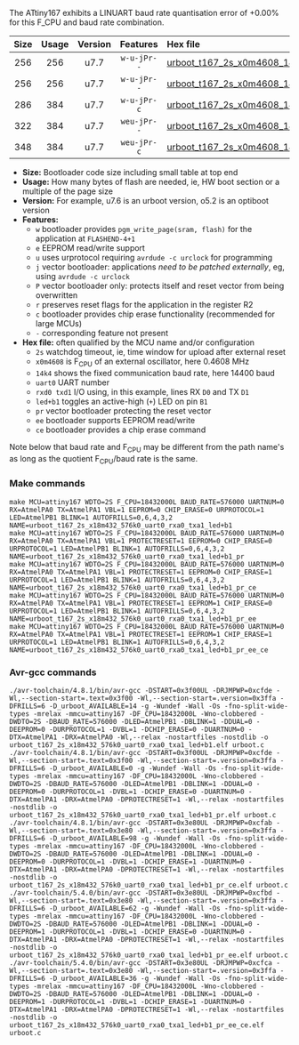 The ATtiny167 exhibits a LINUART baud rate quantisation error of +0.00% for this F_CPU and baud rate combination.

|Size|Usage|Version|Features|Hex file|
|:-:|:-:|:-:|:-:|:--|
|256|256|u7.7|`w-u-jPr--`|[urboot_t167_2s_x0m4608_14k4_uart0_rxa0_txa1_led+b1.hex](https://raw.githubusercontent.com/stefanrueger/urboot.hex/main/boards/digispark-pro/attiny167/watchdog_2_s/external_oscillator_x/%2B0m460800_hz/%2B%2B14k4_baud/uart0_rxa0_txa1/led%2Bb1/urboot_t167_2s_x0m4608_14k4_uart0_rxa0_txa1_led%2Bb1.hex)|
|256|256|u7.7|`w-u-jPr--`|[urboot_t167_2s_x0m4608_14k4_uart0_rxa0_txa1_led+b1_pr.hex](https://raw.githubusercontent.com/stefanrueger/urboot.hex/main/boards/digispark-pro/attiny167/watchdog_2_s/external_oscillator_x/%2B0m460800_hz/%2B%2B14k4_baud/uart0_rxa0_txa1/led%2Bb1/urboot_t167_2s_x0m4608_14k4_uart0_rxa0_txa1_led%2Bb1_pr.hex)|
|286|384|u7.7|`w-u-jPr-c`|[urboot_t167_2s_x0m4608_14k4_uart0_rxa0_txa1_led+b1_pr_ce.hex](https://raw.githubusercontent.com/stefanrueger/urboot.hex/main/boards/digispark-pro/attiny167/watchdog_2_s/external_oscillator_x/%2B0m460800_hz/%2B%2B14k4_baud/uart0_rxa0_txa1/led%2Bb1/urboot_t167_2s_x0m4608_14k4_uart0_rxa0_txa1_led%2Bb1_pr_ce.hex)|
|322|384|u7.7|`weu-jPr--`|[urboot_t167_2s_x0m4608_14k4_uart0_rxa0_txa1_led+b1_pr_ee.hex](https://raw.githubusercontent.com/stefanrueger/urboot.hex/main/boards/digispark-pro/attiny167/watchdog_2_s/external_oscillator_x/%2B0m460800_hz/%2B%2B14k4_baud/uart0_rxa0_txa1/led%2Bb1/urboot_t167_2s_x0m4608_14k4_uart0_rxa0_txa1_led%2Bb1_pr_ee.hex)|
|348|384|u7.7|`weu-jPr-c`|[urboot_t167_2s_x0m4608_14k4_uart0_rxa0_txa1_led+b1_pr_ee_ce.hex](https://raw.githubusercontent.com/stefanrueger/urboot.hex/main/boards/digispark-pro/attiny167/watchdog_2_s/external_oscillator_x/%2B0m460800_hz/%2B%2B14k4_baud/uart0_rxa0_txa1/led%2Bb1/urboot_t167_2s_x0m4608_14k4_uart0_rxa0_txa1_led%2Bb1_pr_ee_ce.hex)|

- **Size:** Bootloader code size including small table at top end
- **Usage:** How many bytes of flash are needed, ie, HW boot section or a multiple of the page size
- **Version:** For example, u7.6 is an urboot version, o5.2 is an optiboot version
- **Features:**
  + `w` bootloader provides `pgm_write_page(sram, flash)` for the application at `FLASHEND-4+1`
  + `e` EEPROM read/write support
  + `u` uses urprotocol requiring `avrdude -c urclock` for programming
  + `j` vector bootloader: applications *need to be patched externally*, eg, using `avrdude -c urclock`
  + `P` vector bootloader only: protects itself and reset vector from being overwritten
  + `r` preserves reset flags for the application in the register R2
  + `c` bootloader provides chip erase functionality (recommended for large MCUs)
  + `-` corresponding feature not present
- **Hex file:** often qualified by the MCU name and/or configuration
  + `2s` watchdog timeout, ie, time window for upload after external reset
  + `x0m4608` is F<sub>CPU</sub> of an external oscillator, here 0.4608 MHz
  + `14k4` shows the fixed communication baud rate, here 14400 baud
  + `uart0` UART number
  + `rxd0 txd1` I/O using, in this example, lines RX `D0` and TX `D1`
  + `led+b1` toggles an active-high (`+`) LED on pin `B1`
  + `pr` vector bootloader protecting the reset vector
  + `ee` bootloader supports EEPROM read/write
  + `ce` bootloader provides a chip erase command


Note below that baud rate and F<sub>CPU</sub> may be different from the path name's as long as the quotient F<sub>CPU</sub>/baud rate is the same.

### Make commands
```
make MCU=attiny167 WDTO=2S F_CPU=18432000L BAUD_RATE=576000 UARTNUM=0 RX=AtmelPA0 TX=AtmelPA1 VBL=1 EEPROM=0 CHIP_ERASE=0 URPROTOCOL=1 LED=AtmelPB1 BLINK=1 AUTOFRILLS=0,6,4,3,2 NAME=urboot_t167_2s_x18m432_576k0_uart0_rxa0_txa1_led+b1
make MCU=attiny167 WDTO=2S F_CPU=18432000L BAUD_RATE=576000 UARTNUM=0 RX=AtmelPA0 TX=AtmelPA1 VBL=1 PROTECTRESET=1 EEPROM=0 CHIP_ERASE=0 URPROTOCOL=1 LED=AtmelPB1 BLINK=1 AUTOFRILLS=0,6,4,3,2 NAME=urboot_t167_2s_x18m432_576k0_uart0_rxa0_txa1_led+b1_pr
make MCU=attiny167 WDTO=2S F_CPU=18432000L BAUD_RATE=576000 UARTNUM=0 RX=AtmelPA0 TX=AtmelPA1 VBL=1 PROTECTRESET=1 EEPROM=0 CHIP_ERASE=1 URPROTOCOL=1 LED=AtmelPB1 BLINK=1 AUTOFRILLS=0,6,4,3,2 NAME=urboot_t167_2s_x18m432_576k0_uart0_rxa0_txa1_led+b1_pr_ce
make MCU=attiny167 WDTO=2S F_CPU=18432000L BAUD_RATE=576000 UARTNUM=0 RX=AtmelPA0 TX=AtmelPA1 VBL=1 PROTECTRESET=1 EEPROM=1 CHIP_ERASE=0 URPROTOCOL=1 LED=AtmelPB1 BLINK=1 AUTOFRILLS=0,6,4,3,2 NAME=urboot_t167_2s_x18m432_576k0_uart0_rxa0_txa1_led+b1_pr_ee
make MCU=attiny167 WDTO=2S F_CPU=18432000L BAUD_RATE=576000 UARTNUM=0 RX=AtmelPA0 TX=AtmelPA1 VBL=1 PROTECTRESET=1 EEPROM=1 CHIP_ERASE=1 URPROTOCOL=1 LED=AtmelPB1 BLINK=1 AUTOFRILLS=0,6,4,3,2 NAME=urboot_t167_2s_x18m432_576k0_uart0_rxa0_txa1_led+b1_pr_ee_ce
```

### Avr-gcc commands
```
./avr-toolchain/4.8.1/bin/avr-gcc -DSTART=0x3f00UL -DRJMPWP=0xcfde -Wl,--section-start=.text=0x3f00 -Wl,--section-start=.version=0x3ffa -DFRILLS=6 -D_urboot_AVAILABLE=14 -g -Wundef -Wall -Os -fno-split-wide-types -mrelax -mmcu=attiny167 -DF_CPU=18432000L -Wno-clobbered -DWDTO=2S -DBAUD_RATE=576000 -DLED=AtmelPB1 -DBLINK=1 -DDUAL=0 -DEEPROM=0 -DURPROTOCOL=1 -DVBL=1 -DCHIP_ERASE=0 -DUARTNUM=0 -DTX=AtmelPA1 -DRX=AtmelPA0 -Wl,--relax -nostartfiles -nostdlib -o urboot_t167_2s_x18m432_576k0_uart0_rxa0_txa1_led+b1.elf urboot.c
./avr-toolchain/4.8.1/bin/avr-gcc -DSTART=0x3f00UL -DRJMPWP=0xcfde -Wl,--section-start=.text=0x3f00 -Wl,--section-start=.version=0x3ffa -DFRILLS=6 -D_urboot_AVAILABLE=0 -g -Wundef -Wall -Os -fno-split-wide-types -mrelax -mmcu=attiny167 -DF_CPU=18432000L -Wno-clobbered -DWDTO=2S -DBAUD_RATE=576000 -DLED=AtmelPB1 -DBLINK=1 -DDUAL=0 -DEEPROM=0 -DURPROTOCOL=1 -DVBL=1 -DCHIP_ERASE=0 -DUARTNUM=0 -DTX=AtmelPA1 -DRX=AtmelPA0 -DPROTECTRESET=1 -Wl,--relax -nostartfiles -nostdlib -o urboot_t167_2s_x18m432_576k0_uart0_rxa0_txa1_led+b1_pr.elf urboot.c
./avr-toolchain/4.8.1/bin/avr-gcc -DSTART=0x3e80UL -DRJMPWP=0xcfab -Wl,--section-start=.text=0x3e80 -Wl,--section-start=.version=0x3ffa -DFRILLS=6 -D_urboot_AVAILABLE=98 -g -Wundef -Wall -Os -fno-split-wide-types -mrelax -mmcu=attiny167 -DF_CPU=18432000L -Wno-clobbered -DWDTO=2S -DBAUD_RATE=576000 -DLED=AtmelPB1 -DBLINK=1 -DDUAL=0 -DEEPROM=0 -DURPROTOCOL=1 -DVBL=1 -DCHIP_ERASE=1 -DUARTNUM=0 -DTX=AtmelPA1 -DRX=AtmelPA0 -DPROTECTRESET=1 -Wl,--relax -nostartfiles -nostdlib -o urboot_t167_2s_x18m432_576k0_uart0_rxa0_txa1_led+b1_pr_ce.elf urboot.c
./avr-toolchain/5.4.0/bin/avr-gcc -DSTART=0x3e80UL -DRJMPWP=0xcfbd -Wl,--section-start=.text=0x3e80 -Wl,--section-start=.version=0x3ffa -DFRILLS=6 -D_urboot_AVAILABLE=62 -g -Wundef -Wall -Os -fno-split-wide-types -mrelax -mmcu=attiny167 -DF_CPU=18432000L -Wno-clobbered -DWDTO=2S -DBAUD_RATE=576000 -DLED=AtmelPB1 -DBLINK=1 -DDUAL=0 -DEEPROM=1 -DURPROTOCOL=1 -DVBL=1 -DCHIP_ERASE=0 -DUARTNUM=0 -DTX=AtmelPA1 -DRX=AtmelPA0 -DPROTECTRESET=1 -Wl,--relax -nostartfiles -nostdlib -o urboot_t167_2s_x18m432_576k0_uart0_rxa0_txa1_led+b1_pr_ee.elf urboot.c
./avr-toolchain/5.4.0/bin/avr-gcc -DSTART=0x3e80UL -DRJMPWP=0xcfca -Wl,--section-start=.text=0x3e80 -Wl,--section-start=.version=0x3ffa -DFRILLS=6 -D_urboot_AVAILABLE=36 -g -Wundef -Wall -Os -fno-split-wide-types -mrelax -mmcu=attiny167 -DF_CPU=18432000L -Wno-clobbered -DWDTO=2S -DBAUD_RATE=576000 -DLED=AtmelPB1 -DBLINK=1 -DDUAL=0 -DEEPROM=1 -DURPROTOCOL=1 -DVBL=1 -DCHIP_ERASE=1 -DUARTNUM=0 -DTX=AtmelPA1 -DRX=AtmelPA0 -DPROTECTRESET=1 -Wl,--relax -nostartfiles -nostdlib -o urboot_t167_2s_x18m432_576k0_uart0_rxa0_txa1_led+b1_pr_ee_ce.elf urboot.c
```

